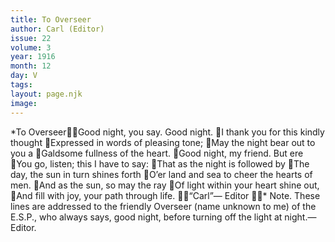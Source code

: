 ```yaml
---
title: To Overseer
author: Carl (Editor)
issue: 22
volume: 3
year: 1916
month: 12
day: V
tags:
layout: page.njk
image:
---
```

*To OverseerGood night, you say. Good night. I thank you for this kindly thought Expressed in words of pleasing tone; May the night bear out to you a Galdsome fullness of the heart. Good night, my friend. But ere You go, listen; this I have to say: That as the night is followed by The day, the sun in turn shines forth O’er land and sea to cheer the hearts of men. And as the sun, so may the ray Of light within your heart shine out, And fill with joy, your path through life. “Carl”— Editor * Note. These lines are addressed to the friendly Overseer (name unknown to me) of the E.S.P., who always says, good night, before turning off the light at night.— Editor. 
